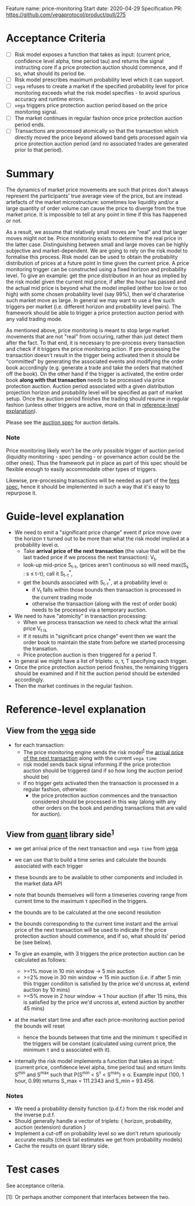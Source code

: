 Feature name: price-monitoring
Start date: 2020-04-29
Specification PR: https://github.com/vegaprotocol/product/pull/275

# Acceptance Criteria

- [ ] Risk model exposes a function that takes as input: (current price, confidence level alpha, time period tau) and returns the signal instructing core if a price protection auction should commence, and if so, what should its period be.
- [ ] Risk model prescribes maximum probability level which it can support.
- [ ] `vega` refuses to create a market if the specified probability level for price monitoring exceeds what the risk model specifies - to avoid spurious accuracy and runtime errors.
- [ ] `vega` triggers price protection auction period based on the price monitoring signal.
- [ ] The market continues in regular fashion once price protection auction period ends.
- [ ] Transactions are processed atomically so that the transaction which directly moved the price beyond allowed band gets processed again via price protection auction period (and no associated trades are generated prior to that period).

# Summary

The dynamics of market price movements are such that prices don't always represent the participants' true average view of the price, but are instead artefacts of the market microstructure: sometimes low liquidity and/or a large quantity of order volume can cause the price to diverge from the true market price. It is impossible to tell at any point in time if this has happened or not.

As a result, we assume that relatively small moves are "real" and that larger moves might not be. Price monitoring exists to determine the real price in the latter case. Distinguishing between small and large moves can be highly subjective and market-dependent. We are going to rely on the risk model to formalise this process. Risk model can be used to obtain the probability distribution of prices at a future point in time given the current price. A price monitoring trigger can be constructed using a fixed horizon and probability level.
To give an example: get the price distribution in an hour as implied by the risk model given the current mid price, if after the hour has passed and the actual mid price is beyond what the model implied (either too low or too high) with some chosen probability level (say 99%), then we'd charaterise such market move as large.  In general we may want to use a few such triggers per market (i.e. different horizon and probability level pairs). The framework should be able to trigger a price protection auction period with any valid trading mode.

As mentioned above, price monitoring is meant to stop large market movements that are not "real" from occuring, rather than just detect them after the fact. To that end, it is necessary to pre-process every transaction and check if it triggers the price monitoring action. If pre-processing the transaction doesn't result in the trigger being activated then it should be "committed" by generating the associated events and modifying the order book accordingly (e.g. generate a trade and take the orders that matched off the book). On the other hand if the trigger is activated, the entire order book **along with that transaction** needs to be processed via price protection auction. Auction period associated with a given distribution projection horizon and probability level will be specified as part of market setup. Once the auction period finishes the trading should resume in regular fashion (unless other triggers are active, more on that in [reference-level explanation](#reference-level-explanation)).

Please see the [auction spec](https://github.com/vegaprotocol/product/blob/187-auction-spec/specs/0026-auctions.md) for auction details.

### Note

Price monitoring likely won't be the only possible trigger of auction period (liquidity monitoring - spec pending - or governance action could be the other ones). Thus the framework put in place as part of this spec should be flexible enough to easily accommodate other types of triggers.

Likewise, pre-processing transactions will be needed as part of the [fees spec](https://github.com/vegaprotocol/product/blob/WIP-fees-spec/specs/0029-fees.md), hence it should be implemented in such a way that it's easy to repurpose it.

# Guide-level explanation

- We need to emit a "significant price change" event if price move over the horizon τ turned out to be more than what the risk model implied at a probability level α.
  - Take **arrival price of the next transaction** (the value that will be the last traded price if we process the next transaction): V<sub>t</sub>,
  - look-up mid-price S<sub>t-τ</sub>, (prices aren't continuous so will need max(S<sub>s</sub> : s  ≤ t-τ), call it  S<sub>t-τ</sub><sup>*</sup>,
  - get the bounds associated with S<sub>t-τ</sub><sup>*</sup>, at a probability level α:
    - if V<sub>t</sub> falls within those bounds then transaction is processed in the current trading mode
    - otherwise the transaction (along with the rest of order book) needs to be processed via a temporary auction.
- We need to have "atomicity" in transaction processing:
  - When we process transaction we need to check what the arrival price V<sub>t</sup> is.
  - If it results in "significant price change" event then we want the order book to maintain the state from before we started processing the transation.
  - Price protection auction is then triggered for a period T.
- In general we might have a list of triplets: α, τ, T specifying each trigger.
- Once the price protection auction period finishes, the remaining triggers should be examined and if hit the auction period should be extended accordingly.
- Then the market continues in the regular fashion.

# Reference-level explanation

## View from the [vega](https://github.com/vegaprotocol/vega) side

- for each transaction:
  - The price monitoring engine sends the risk model<sup>[1](#footnote1)</sup> the [arrival price of the next transaction](#guide-level-explanation) along with the current `vega time`
  - risk model sends back signal informing if the price protection auction should be triggered (and if so how long the auction period should be)
  - if no trigger gets activated then the transaction is processed in a regular fashion, otherwise:
    - the price protection auction commences and the transaction considered should be processed in this way (along with any other orders on the book and pending transactions that are valid for auction).

## View from [quant](https://github.com/vegaprotocol/quant) library side<sup>[1](#myfootnote1)</sup>

- we get arrival price of the next transaction and `vega time` from [vega](https://github.com/vegaprotocol/vega)
- we can use that to build a time series and calculate the bounds associated with each trigger
- these bounds are to be available to other components and included in the market data API
- note that bounds themselves will form a timeseries covering range from current time to the maximum τ specified in the triggers.
- the bounds are to be calculated at the one second resolution
- the bounds corresponding to the current time instant and the arrival price of the next transaction will be used to indicate if the price protection auction should commence, and if so, what should its' period be (see below).

- To give an example, with 3 triggers the price protection auction can be calculated as follows:

  - \>=1% move in 10 min window -> 5 min auction
  - \>=2% move in 30 min window -> 15 min auction (i.e. if after 5 min this trigger condiiton is satisfied by the price we'd uncross at, extend auction by 10 mins)
  - \>=5% move in 2 hour window -> 1 hour auction (if after 15 mins, this is satisfied by the price we'd uncross at, extend auction by another 45 mins)

- at the market start time and after each price-monitoring auction period the bounds will reset
  - hence the bounds between that time and the minimum τ specified in the triggers will be constant (calculated using current price, the minimum τ and α associated with it).
- internally the risk model implements a function that takes as input: (current price, confidence level alpha, time period tau) and return limits S<sup>min</sup> and S<sup>max</sup> such that P(S<sup>min</sup> < S<sup>τ</sup> < S<sup>max</sup>) ≥ α. Example input (100, 1 hour, 0.99) returns S_max = 111.2343 and S_min = 93.456.

### Notes

- We need a probability density function (p.d.f.) from the risk model and the inverse p.d.f.
- Should generally handle a vector of triplets: { horizon, probability, auction (extension) duration }
- Implement a cut-off on probability level so we don’t return spuriously accurate results (check tail estimates we get from probability models)
- Cache the results on quant library side.

# Test cases

See acceptance criteria.

<a name="footnote1">[1]: </a>Or perhaps another component that interfaces between the two.
